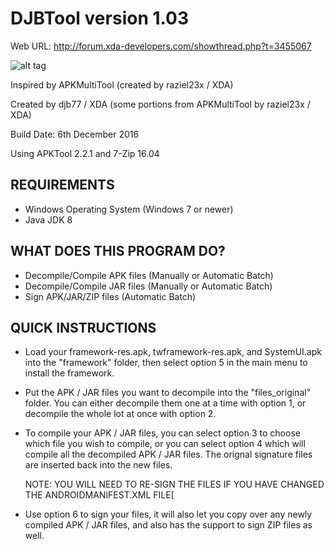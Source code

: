 # DJBTool version 1.03
Web URL: http://forum.xda-developers.com/showthread.php?t=3455067

![alt tag](https://github.com/djb77/windows_scripts/raw/djbtool-win/android/djbtool-win/djbtool.gif?raw=true?raw=true)

Inspired by APKMultiTool (created by raziel23x / XDA)

Created by djb77 / XDA (some portions from APKMultiTool by raziel23x / XDA)

Build Date: 6th December 2016

Using APKTool 2.2.1 and 7-Zip 16.04

## REQUIREMENTS
- Windows Operating System (Windows 7 or newer)
- Java JDK 8

## WHAT DOES THIS PROGRAM DO?
- Decompile/Compile APK files (Manually or Automatic Batch)
- Decompile/Compile JAR files (Manually or Automatic Batch)
- Sign APK/JAR/ZIP files (Automatic Batch)

## QUICK INSTRUCTIONS
- Load your framework-res.apk, twframework-res.apk, and 
  SystemUI.apk into the "framework" folder, then select 
  option 5 in the main menu to install the framework.
  
- Put the APK / JAR files you want to decompile into the 
  "files_original" folder. You can either decompile them one
  at a time with option 1, or decompile the whole lot at
  once with option 2.
  
- To compile your APK / JAR files, you can select option 3
   to choose which file you wish to compile, or you can 
   select option 4 which will compile all the decompiled
   APK / JAR files. The orignal signature files are inserted
   back into the new files. 
   
   NOTE: YOU WILL NEED TO RE-SIGN THE FILES IF YOU HAVE
   CHANGED THE ANDROIDMANIFEST.XML FILE[
   
- Use option 6 to sign your files, it will also let you copy
  over any newly compiled APK / JAR files, and also has the
  support to sign ZIP files as well.
